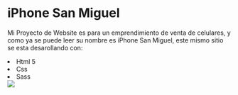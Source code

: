 <h1>iPhone San Miguel</h1>
<p>Mi Proyecto de Website es para un emprendimiento de venta de celulares,
  y como ya se puede leer su nombre es iPhone San Miguel, este mismo sitio se esta desarollando con:</p>
  <li>Html 5</li>
  <li>Css</li>
  <li>Sass</li>
<img src="https://encrypted-tbn0.gstatic.com/images?q=tbn:ANd9GcTITZfumgoM3R_zS-50U_8WOPsKLW-C-1kGMwOLt6uQog&s"/>
